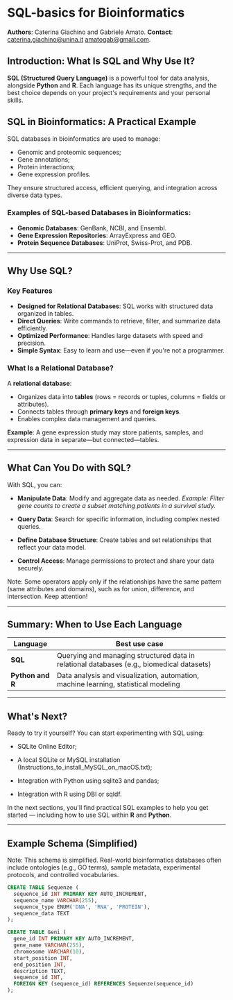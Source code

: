 # SQL-basics for Bioinformatics

**Authors**: Caterina Giachino and Gabriele Amato.
**Contact**: caterina.giachino@unina.it 
              amatogab@gmail.com.

## Introduction: What Is SQL and Why Use It?

**SQL (Structured Query Language)** is a powerful tool for data analysis, alongside **Python** and **R**. Each language has its unique strengths, and the best choice depends on your project's requirements and your personal skills.

## SQL in Bioinformatics: A Practical Example

SQL databases in bioinformatics are used to manage:

- Genomic and proteomic sequences;
- Gene annotations;
- Protein interactions;
- Gene expression profiles.

They ensure structured access, efficient querying, and integration across diverse data types.


### Examples of SQL-based Databases in Bioinformatics:

- **Genomic Databases**: GenBank, NCBI, and Ensembl.  
- **Gene Expression Repositories**: ArrayExpress and GEO.  
- **Protein Sequence Databases**: UniProt, Swiss-Prot, and PDB.  

---

## Why Use SQL?

### Key Features

* **Designed for Relational Databases**: SQL works with structured data organized in tables.
* **Direct Queries**: Write commands to retrieve, filter, and summarize data efficiently.
* **Optimized Performance**: Handles large datasets with speed and precision.
* **Simple Syntax**: Easy to learn and use—even if you're not a programmer.


### What Is a Relational Database?

A **relational database**:

* Organizes data into **tables** (rows = records or tuples, columns = fields or attributes).
* Connects tables through **primary keys** and **foreign keys**.
* Enables complex data management and queries.

**Example**: A gene expression study may store patients, samples, and expression data in separate—but connected—tables.

---

## What Can You Do with SQL?

With SQL, you can:

* **Manipulate Data**: Modify and aggregate data as needed.
  *Example: Filter gene counts to create a subset matching patients in a survival study.*

* **Query Data**: Search for specific information, including complex nested queries.

* **Define Database Structure**: Create tables and set relationships that reflect your data model.

* **Control Access**: Manage permissions to protect and share your data securely.

Note: Some operators apply only if the relationships have the same pattern (same attributes and domains), such as for union, difference, and intersection. Keep attention!

---

## Summary: When to Use Each Language

| Language   | Best use case                                                                             |
| ---------- | ----------------------------------------------------------------------------------------- |
| **SQL**    | Querying and managing structured data in relational databases (e.g., biomedical datasets) |
| **Python and R** | Data analysis and visualization, automation, machine learning, statistical modeling |

---

## What's Next?

Ready to try it yourself? You can start experimenting with SQL using:

- SQLite Online Editor;

- A local SQLite or MySQL installation (Instructions_to_install_MySQL_on_macOS.txt);

- Integration with Python using sqlite3 and pandas;

- Integration with R using DBI or sqldf.

In the next sections, you'll find practical SQL examples to help you get started — including how to use SQL within **R** and **Python**.

---

## Example Schema (Simplified)
Note: This schema is simplified. Real-world bioinformatics databases often include ontologies (e.g., GO terms), sample metadata, experimental protocols, and controlled vocabularies.

```sql
CREATE TABLE Sequenze (
  sequence_id INT PRIMARY KEY AUTO_INCREMENT,
  sequence_name VARCHAR(255),
  sequence_type ENUM('DNA', 'RNA', 'PROTEIN'),
  sequence_data TEXT
);

CREATE TABLE Geni (
  gene_id INT PRIMARY KEY AUTO_INCREMENT,
  gene_name VARCHAR(255),
  chromosome VARCHAR(10),
  start_position INT,
  end_position INT,
  description TEXT,
  sequence_id INT,
  FOREIGN KEY (sequence_id) REFERENCES Sequenze(sequence_id)
);


